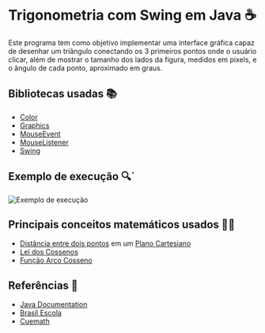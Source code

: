 
# Trigonometria com Swing em Java ☕

Este programa tem como objetivo implementar uma interface gráfica capaz de desenhar um triângulo conectando os 3 primeiros pontos onde o usuário clicar, além de mostrar o tamanho dos lados da figura, medidos em pixels, e o ângulo de cada ponto, aproximado em graus.

## Bibliotecas usadas 📚

- [Color](https://docs.oracle.com/javase/8/docs/api/java/awt/Color.html)
- [Graphics](https://docs.oracle.com/javase/8/docs/api/java/awt/Graphics.html)
- [MouseEvent](https://docs.oracle.com/javase/8/docs/api/java/awt/event/MouseEvent.html)
- [MouseListener](https://docs.oracle.com/javase/8/docs/api/java/awt/event/MouseListener.html)
- [Swing](https://docs.oracle.com/javase/8/docs/api/)

## Exemplo de execução 🔍´

![Exemplo de execução]()

## Principais conceitos matemáticos usados 👨‍🏫

- [Distância entre dois pontos](https://brasilescola.uol.com.br/o-que-e/matematica/o-que-e-distancia-entre-dois-pontos.htm#:~:text=A%20dist%C3%A2ncia%20entre%20dois%20pontos,dois%20pontos%20usando%20suas%20coordenadas.) em um [Plano Cartesiano](https://brasilescola.uol.com.br/o-que-e/matematica/o-que-e-plano-cartesiano.htm)
- [Lei dos Cossenos](https://brasilescola.uol.com.br/matematica/lei-coseno.htm#:~:text=A%20lei%20dos%20cossenos%20%C3%A9%20aplic%C3%A1vel%20quando%20s%C3%A3o%20conhecidos%20os,resulta%20no%20teorema%20de%20Pit%C3%A1goras.)
- [Função Arco Cosseno](https://www.cuemath.com/trigonometry/arccosine/)

## Referências 🔎

- [Java Documentation](https://docs.oracle.com/javase/8/docs/api/)
- [Brasil Escola](https://brasilescola.uol.com.br/)
- [Cuemath](https://cuemath.com)
